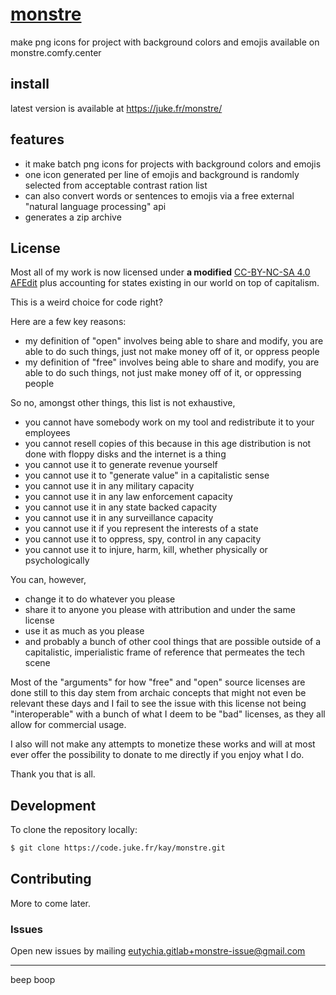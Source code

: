 # [monstre](https://code.juke.fr/kay/monstre)
make png icons for project with background colors and emojis available on monstre.comfy.center

## install

latest version is available at https://juke.fr/monstre/

## features

- it make batch png icons for projects with background colors and emojis
- one icon generated per line of emojis and background is randomly selected from acceptable contrast ration list
- can also convert words or sentences to emojis via a free external "natural language processing" api
- generates a zip archive



## License

Most all of my work is now licensed under **a modified** [CC-BY-NC-SA 4.0 AFEdit](https://code.juke.fr/kay/license/raw/branch/main/LICENSE) plus accounting for states existing in our world on top of capitalism.

This is a weird choice for code right?

Here are a few key reasons:
- my definition of "open" involves being able to share and modify, you are able to do such things, just not make money off of it, or oppress people
- my definition of "free" involves being able to share and modify, you are able to do such things, not just make money off of it, or oppressing people

So no, amongst other things, this list is not exhaustive,
- you cannot have somebody work on my tool and redistribute it to your employees
- you cannot resell copies of this because in this age distribution is not done with floppy disks and the internet is a thing
- you cannot use it to generate revenue yourself
- you cannot use it to "generate value" in a capitalistic sense
- you cannot use it in any military capacity
- you cannot use it in any law enforcement capacity
- you cannot use it in any state backed capacity
- you cannot use it in any surveillance capacity
- you cannot use it if you represent the interests of a state
- you cannot use it to oppress, spy, control in any capacity
- you cannot use it to injure, harm, kill, whether physically or psychologically

You can, however,
- change it to do whatever you please
- share it to anyone you please with attribution and under the same license
- use it as much as you please
- and probably a bunch of other cool things that are possible outside of a capitalistic, imperialistic frame of reference that permeates the tech scene

Most of the "arguments" for how "free" and "open" source licenses are done still to this day stem from archaic concepts that might not even be relevant these days and I fail to see the issue with this license not being "interoperable" with a bunch of what I deem to be "bad" licenses, as they all allow for commercial usage.

I also will not make any attempts to monetize these works and will at most ever offer the possibility to donate to me directly if you enjoy what I do.

Thank you that is all.

## Development

To clone the repository locally:

```bash
$ git clone https://code.juke.fr/kay/monstre.git
```

## Contributing

More to come later.

### Issues
Open new issues by mailing [eutychia.gitlab+monstre-issue@gmail.com](mailto:eutychia.gitlab+monstre-issue@gmail.com)

---
beep boop

